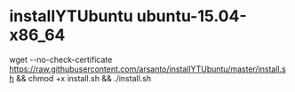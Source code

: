 # installYTUbuntu ubuntu-15.04-x86_64



wget --no-check-certificate https://raw.githubusercontent.com/arsanto/installYTUbuntu/master/install.sh && chmod +x install.sh && ./install.sh
